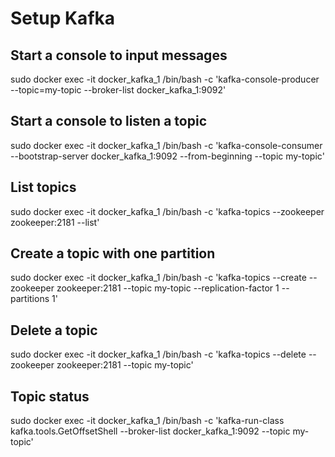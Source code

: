 # Setup Kafka

## Start a console to input messages

sudo docker exec -it docker_kafka_1 /bin/bash -c 'kafka-console-producer --topic=my-topic --broker-list docker_kafka_1:9092'

## Start a console to listen a topic

sudo docker exec -it docker_kafka_1 /bin/bash -c 'kafka-console-consumer --bootstrap-server docker_kafka_1:9092 --from-beginning --topic  my-topic'

## List topics

sudo docker exec -it docker_kafka_1 /bin/bash -c 'kafka-topics --zookeeper zookeeper:2181 --list'

## Create a topic with one partition

sudo docker exec -it docker_kafka_1 /bin/bash -c 'kafka-topics --create --zookeeper zookeeper:2181 --topic my-topic --replication-factor 1 --partitions 1'

## Delete a topic

sudo docker exec -it docker_kafka_1 /bin/bash -c 'kafka-topics --delete --zookeeper zookeeper:2181 --topic my-topic'

## Topic status

sudo docker exec -it docker_kafka_1 /bin/bash -c 'kafka-run-class kafka.tools.GetOffsetShell --broker-list docker_kafka_1:9092 --topic my-topic'
